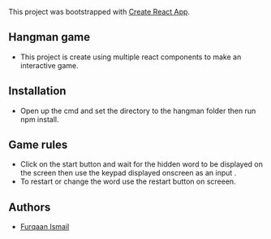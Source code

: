 This project was bootstrapped with [Create React App](https://github.com/facebook/create-react-app).
## Hangman game

* This project is create using multiple react components to make an interactive game.

## Installation

* Open up the cmd and set the directory to the hangman folder then run npm install. 

## Game rules

* Click on the start button and wait for the hidden word to be displayed on the screen then use the keypad displayed onscreen as an input .
* To restart or change the word use the restart button on screeen.

## Authors
- [Furqaan Ismail](https://github.com/fruitloopz95)
